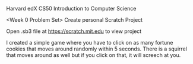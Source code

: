 Harvard edX
CS50 Introduction to Computer Science

<Week 0 Problem Set>
Create personal Scratch Project

Open .sb3 file at https://scratch.mit.edu to view project

I created a simple game where you have to click on as many fortune cookies
that moves around randomly within 5 seconds.
There is a squirrel that moves around as well but if you click on that,
it will screech at you.
